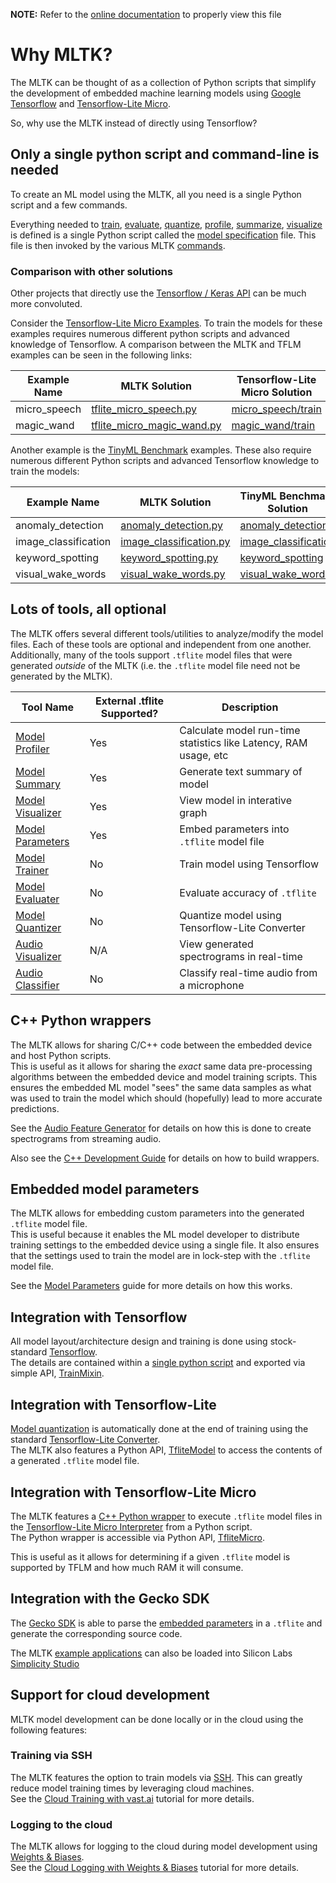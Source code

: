 __NOTE:__ Refer to the [online documentation](https://siliconlabs.github.io/mltk) to properly view this file
# Why MLTK?

The MLTK can be thought of as a collection of Python scripts that simplify the development of embedded machine learning models
using [Google Tensorflow](https://www.tensorflow.org/) and [Tensorflow-Lite Micro](https://github.com/tensorflow/tflite-micro).

So, why use the MLTK instead of directly using Tensorflow?


## Only a single python script and command-line is needed

To create an ML model using the MLTK, all you need is a single Python script and a few commands.

Everything needed to [train](./guides/model_training.md), [evaluate](./guides/model_evaluation.md), [quantize](./guides/model_quantization.md), [profile](./guides/model_profiler.md), [summarize](./guides/model_summary.md), [visualize](./guides/model_visualizer.md) 
is defined is a single Python script called the [model specification](./guides/model_specification.md) file. This file is then invoked by the various MLTK [commands](./command_line/index.md).


### Comparison with other solutions

Other projects that directly use the [Tensorflow / Keras API](https://www.tensorflow.org/api_docs/python/tf/keras) can be much more convoluted.

Consider the [Tensorflow-Lite Micro Examples](https://github.com/tensorflow/tflite-micro/tree/main/tensorflow/lite/micro/examples). To train the models for these examples requires numerous different python scripts and advanced knowledge of Tensorflow. A comparison between the MLTK and TFLM examples can be seen in the following links:

| Example Name | MLTK Solution                                                                                                                     | Tensorflow-Lite Micro Solution                                                                                               |
| ------------ | --------------------------------------------------------------------------------------------------------------------------------- | ---------------------------------------------------------------------------------------------------------------------------- |
| micro_speech | [tflite_micro_speech.py](https://github.com/siliconlabs/mltk/blob/master/mltk/models/tflite_micro/tflite_micro_speech.py)         | [micro_speech/train](https://github.com/tensorflow/tflite-micro/tree/main/tensorflow/lite/micro/examples/micro_speech/train) |
| magic_wand   | [tflite_micro_magic_wand.py](https://github.com/siliconlabs/mltk/blob/master/mltk/models/tflite_micro/tflite_micro_magic_wand.py) | [magic_wand/train](https://github.com/tensorflow/tflite-micro/tree/main/tensorflow/lite/micro/examples/magic_wand/train)     |



Another example is the [TinyML Benchmark](https://github.com/mlcommons/tiny/tree/master/benchmark) examples. These also require numerous different Python scripts and advanced Tensorflow knowledge to train the models:


| Example Name         | MLTK Solution                                                                                                         | TinyML Benchmark Solution                                                                                     |
| -------------------- | --------------------------------------------------------------------------------------------------------------------- | ------------------------------------------------------------------------------------------------------------- |
| anomaly_detection    | [anomaly_detection.py](https://github.com/siliconlabs/mltk/blob/master/mltk/models/tinyml/anomaly_detection.py)       | [anomaly_detection](https://github.com/mlcommons/tiny/tree/master/benchmark/training/anomaly_detection)       |
| image_classification | [image_classification.py](https://github.com/siliconlabs/mltk/blob/master/mltk/models/tinyml/image_classification.py) | [image_classification](https://github.com/mlcommons/tiny/tree/master/benchmark/training/image_classification) |
| keyword_spotting     | [keyword_spotting.py](https://github.com/siliconlabs/mltk/blob/master/mltk/models/tinyml/keyword_spotting.py)         | [keyword_spotting](https://github.com/mlcommons/tiny/tree/master/benchmark/training/keyword_spotting)         |
| visual_wake_words    | [visual_wake_words.py](https://github.com/siliconlabs/mltk/blob/master/mltk/models/tinyml/visual_wake_words.py)       | [visual_wake_words](https://github.com/mlcommons/tiny/tree/master/benchmark/training/visual_wake_words)       |



## Lots of tools, all optional

The MLTK offers several different tools/utilities to analyze/modify the model files. Each of these tools are optional and independent from one another.
Additionally, many of the tools support `.tflite` model files that were generated _outside_ of the MLTK (i.e. the `.tflite` model file need not be generated by the MLTK).


| Tool Name                                                                   | External .tflite Supported? | Description                                                      |
| --------------------------------------------------------------------------- | --------------------------- | ---------------------------------------------------------------- |
| [Model Profiler](https://siliconlabs.github.io/mltk/docs/guides/model_profiler.html)                                | Yes                         | Calculate model run-time statistics like Latency, RAM usage, etc |
| [Model Summary](https://siliconlabs.github.io/mltk/docs/guides/model_summary.html)                                  | Yes                         | Generate text summary of model                                   |
| [Model Visualizer](https://siliconlabs.github.io/mltk/docs/guides/model_visualizer.html)                            | Yes                         | View model in interative graph                                   |
| [Model Parameters](https://siliconlabs.github.io/mltk/docs/guides/model_parameters.html)                            | Yes                         | Embed parameters into `.tflite` model file                       |
| [Model Trainer](https://siliconlabs.github.io/mltk/docs/guides/model_training.html)                                 | No                          | Train model using Tensorflow                                     |
| [Model Evaluater](https://siliconlabs.github.io/mltk/docs/guides/model_evaluation.html)                             | No                          | Evaluate accuracy of `.tflite`                                   |
| [Model Quantizer](https://siliconlabs.github.io/mltk/docs/guides/model_quantization.html)                           | No                          | Quantize model using Tensorflow-Lite Converter                   |
| [Audio Visualizer](https://siliconlabs.github.io/mltk/docs/audio/audio_utilities.html#audio-visualization-utility)  | N/A                         | View generated spectrograms in real-time                         |
| [Audio Classifier](https://siliconlabs.github.io/mltk/docs/audio/audio_utilities.html#audio-classification-utility) | No                          | Classify real-time audio from a microphone                       |

## C++ Python wrappers

The MLTK allows for sharing C/C++ code between the embedded device and host Python scripts.  
This is useful as it allows for sharing the _exact_ same data pre-processing algorithms between the embedded device and model training scripts.
This ensures the embedded ML model "sees" the same data samples as what was used to train the model which should (hopefully) lead to more accurate predictions.

See the [Audio Feature Generator](./audio/audio_feature_generator.md) for details on how this is done to create spectrograms from streaming audio.

Also see the [C++ Development Guide](./cpp_development/index.md) for details on how to build wrappers.



## Embedded model parameters

The MLTK allows for embedding custom parameters into the generated `.tflite` model file.  
This is useful because it enables the ML model developer to distribute training settings
to the embedded device using a single file. It also ensures that the settings used to train
the model are in lock-step with the `.tflite` model file.

See the [Model Parameters](./guides/model_parameters.md) guide for more details on how this works.

## Integration with Tensorflow

All model layout/architecture design and training is done using stock-standard [Tensorflow](https://www.tensorflow.org/).  
The details are contained within a [single python script](./guides/model_specification.md) and exported via simple API, [TrainMixin](mltk.core.TrainMixin).


## Integration with Tensorflow-Lite

[Model quantization](./guides/model_quantization.md) is automatically done at the end of training using the standard [Tensorflow-Lite Converter](https://www.tensorflow.org/lite/convert).  
The MLTK also features a Python API, [TfliteModel](mltk.core.TfliteModel) to access the contents of a generated `.tflite` model file.


## Integration with Tensorflow-Lite Micro

The MLTK features a [C++ Python wrapper](https://github.com/siliconlabs/mltk/tree/master/cpp/tflite_micro_wrapper) to execute `.tflite` model files in the [Tensorflow-Lite Micro Interpreter](https://github.com/tensorflow/tflite-micro) from a Python script.  
The Python wrapper is accessible via Python API, [TfliteMicro](mltk.core.tflite_micro.TfliteMicro).

This is useful as it allows for determining if a given `.tflite` model is supported by TFLM and how much RAM it will consume.


## Integration with the Gecko SDK

The [Gecko SDK](https://docs.silabs.com/gecko-platform/latest/machine-learning/tensorflow/overview) is able to parse the [embedded parameters](./guides/model_parameters.md) in
a `.tflite` and generate the corresponding source code.

The MLTK [example applications](./cpp_development/examples/index.md) can also be loaded into Silicon Labs [Simplicity Studio](./cpp_development/simplicity_studio.md)


## Support for cloud development

MLTK model development can be done locally or in the cloud using the following features:

### Training via SSH

The MLTK features the option to train models via [SSH](./guides/model_training_via_ssh.md). This can greatly reduce model training times by leveraging cloud machines.  
See the [Cloud Training with vast.ai](https://siliconlabs.github.io/mltk/mltk/tutorials/cloud_training_with_vast_ai.html) tutorial for more details.


### Logging to the cloud

The MLTK allows for logging to the cloud during model development using [Weights & Biases](https://wandb.ai).  
See the [Cloud Logging with Weights & Biases](https://siliconlabs.github.io/mltk/mltk/tutorials/cloud_logging_with_wandb.html) tutorial for more details.
